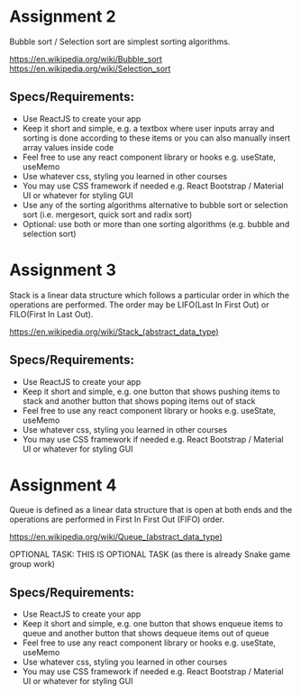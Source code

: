 # Assignment 2

Bubble sort / Selection sort are simplest sorting algorithms.

https://en.wikipedia.org/wiki/Bubble_sort
https://en.wikipedia.org/wiki/Selection_sort

## Specs/Requirements:

- Use ReactJS to create your app
- Keep it short and simple, e.g. a textbox where user inputs array and sorting is done according to these items or you can also manually insert array values inside code
- Feel free to use any react component library or hooks e.g. useState, useMemo
- Use whatever css, styling you learned in other courses
- You may use CSS framework if needed e.g. React Bootstrap / Material UI or whatever for styling GUI
- Use any of the sorting algorithms alternative to bubble sort or selection sort (i.e. mergesort, quick sort and radix sort)
- Optional: use both or more than one sorting algorithms (e.g. bubble and selection sort)

# Assignment 3

Stack is a linear data structure which follows a particular order in which the operations are performed.
The order may be LIFO(Last In First Out) or FILO(First In Last Out).

https://en.wikipedia.org/wiki/Stack_(abstract_data_type)

## Specs/Requirements:

- Use ReactJS to create your app
- Keep it short and simple, e.g. one button that shows pushing items to stack and another button that shows poping items out of stack
- Feel free to use any react component library or hooks e.g. useState, useMemo
- Use whatever css, styling you learned in other courses
- You may use CSS framework if needed e.g. React Bootstrap / Material UI or whatever for styling GUI

# Assignment 4

Queue is defined as a linear data structure that is open at both ends and
the operations are performed in First In First Out (FIFO) order.

https://en.wikipedia.org/wiki/Queue_(abstract_data_type)

OPTIONAL TASK: THIS IS OPTIONAL TASK (as there is already Snake game group work)

## Specs/Requirements:

- Use ReactJS to create your app
- Keep it short and simple, e.g. one button that shows enqueue items to queue and another button that shows dequeue items out of queue
- Feel free to use any react component library or hooks e.g. useState, useMemo
- Use whatever css, styling you learned in other courses
- You may use CSS framework if needed e.g. React Bootstrap / Material UI or whatever for styling GUI
